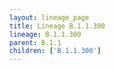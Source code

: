 ```yaml
---
layout: lineage_page
title: Lineage B.1.1.300
lineage: B.1.1.300
parent: B.1.1
children: ['B.1.1.300']
---
```

